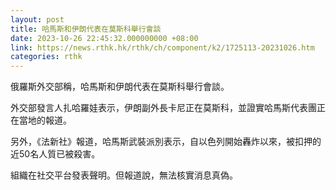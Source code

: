 ```yaml
---
layout: post
title: 哈馬斯和伊朗代表在莫斯科舉行會談
date: 2023-10-26 22:45:32.000000000 +08:00
link: https://news.rthk.hk/rthk/ch/component/k2/1725113-20231026.htm
categories: rthk
---
```


俄羅斯外交部稱，哈馬斯和伊朗代表在莫斯科舉行會談。

外交部發言人扎哈羅娃表示，伊朗副外長卡尼正在莫斯科，並證實哈馬斯代表團正在當地的報道。

另外，《法新社》報道，哈馬斯武裝派別表示，自以色列開始轟炸以來，被扣押的近50名人質已被殺害。

組織在社交平台發表聲明。但報道說，無法核實消息真偽。
